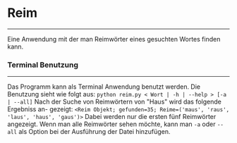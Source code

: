 # Reim
---
Eine Anwendung mit der man Reimwörter eines gesuchten Wortes finden kann.

### Terminal Benutzung 
---
Das Programm kann als Terminal Anwendung benutzt werden. Die Benutzung sieht
wie folgt aus: 
`python reim.py < Wort | -h | --help > [-a | --all]` 
Nach der Suche von Reimwörtern von "Haus" wird das folgende Ergebniss an-
gezeigt:
`<Reim Objekt; gefunden=35; Reime=('maus', 'raus', 'laus', 'haus', 'gaus')>`
Dabei werden nur die ersten fünf Reimwörter angezeigt. Wenn man alle
Reimwörter sehen möchte, kann man `-a` oder `--all` als Option bei der
Ausführung der Datei hinzufügen. 
